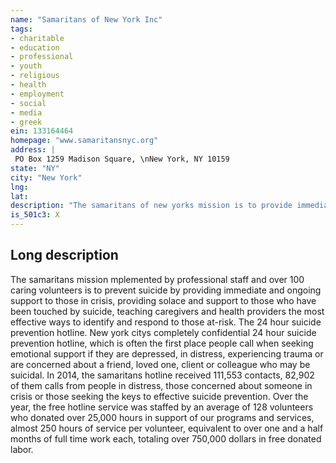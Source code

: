 ```yaml
---
name: "Samaritans of New York Inc"
tags:
- charitable
- education
- professional
- youth
- religious
- health
- employment
- social
- media
- greek
ein: 133164464
homepage: "www.samaritansnyc.org"
address: |
 PO Box 1259 Madison Square, \nNew York, NY 10159
state: "NY"
city: "New York"
lng: 
lat: 
description: "The samaritans of new yorks mission is to provide immediate and ongoing emotional support to those who are in crisis or have lost a loved one to suicide. "
is_501c3: X
---
```


## Long description

The samaritans mission mplemented by professional staff and over 100 caring volunteers is to prevent suicide by providing immediate and ongoing support to those in crisis, providing solace and support to those who have been touched by suicide, teaching caregivers and health providers the most effective ways to identify and respond to those at-risk. The 24 hour suicide prevention hotline. New york citys completely confidential 24 hour suicide prevention hotline, which is often the first place people call when seeking emotional support if they are depressed, in distress, experiencing trauma or are concerned about a friend, loved one, client or colleague who may be suicidal. In 2014, the samaritans hotline received 111,553 contacts, 82,902 of them calls from people in distress, those concerned about someone in crisis or those seeking the keys to effective suicide prevention. Over the year, the free hotline service was staffed by an average of 128 volunteers who donated over 25,000 hours in support of our programs and services, almost 250 hours of service per volunteer, equivalent to over one and a half months of full time work each, totaling over 750,000 dollars in free donated labor. 
